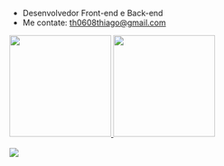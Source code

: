 - Desenvolvedor Front-end e Back-end
- Me contate: th0608thiago@gmail.com


 <div>
  <a href="https://github.com/Thigas0608">
  <img height="180em" src="https://readme-tx.vercel.app/api?username=Thigas0608&show_icons=true&theme=dark&include_all_commits=true&count_private=true"/>
  <img height="180em" src="https://readme-tx.vercel.app/api/top-langs/?username=Thigas0608&layout=compact&langs_count=7&theme=dark"/>
</div>

<div id="Redes"> 
<!--  <a href="https://api.whatsapp.com/send?phone=5511951329372&text=Ola,%20vi%20seu%20numero%20em%20seu%20github."> -->
<!--     <img src="https://img.shields.io/badge/WhatsApp-25D366?style=for-the-badge&logo=whatsapp&logoColor=white" target="_blank"></a> -->
<div style="display: inline_block"><br>
<img src="https://skills.thijs.gg/icons?i=java,javascript,typescript,python,css,html,react,c">
